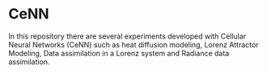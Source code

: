 # CeNN
In this repository there are several experiments developed with Cellular Neural Networks (CeNN) such as heat diffusion modeling, Lorenz Attractor Modeling, Data assimilation in a Lorenz system and Radiance data assimilation.
